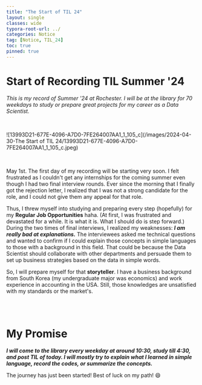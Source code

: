 ```yaml
---
title: "The Start of TIL 24"
layout: single
classes: wide
typora-root-url: ../
categories: Notice
tag: [Notice, TIL_24]
toc: true
pinned: true
---
```


# Start of Recording TIL Summer '24

*This is my record of Summer '24 at Rochester. I will be at the library for 70 weekdays to study or prepare great projects for my career as a Data Scientist.*

<br>

![13993D21-677E-4096-A7D0-7FE264007AA1_1_105_c](/images/2024-04-30-The Start of TIL 24/13993D21-677E-4096-A7D0-7FE264007AA1_1_105_c.jpeg)

<br>

May 1st. The first day of my recording will be starting very soon. I felt frustrated as I couldn't get any internships for the coming summer even though I had two final interview rounds. Ever since the morning that I finally got the rejection letter, I realized that I was not a strong candidate for the role, and I could not give them any appeal for that role.



Thus, I threw myself into studying and preparing every step (hopefully) for my **Regular Job Opportunities** haha. (At first, I was frustrated and devastated for a while. It is what it is. What I should do is step forward.) During the two times of final interviews, I realized my weaknesses: ***I am really bad at explanations.*** The interviewees asked me technical questions and wanted to confirm if I could explain those concepts in simple languages to those with a background in this field. That could be because the Data Scientist should collaborate with other departments and persuade them to set up business strategies based on the data in simple words.



So, I will prepare myself for that **storyteller**. I have a business background from South Korea (my undergraduate major was economics) and work experience in accounting in the USA. Still, those knowledges are unsatisfied with my standards or the market's. 



<br><br>

# My Promise #

***I will come to the library every weekday at around 10:30, study till 4:30, and post TIL of today. I will mostly try to explain what I learned in simple language, record the codes, or summarize the concepts.***

The journey has just been started! Best of luck on my path! :smile:











  